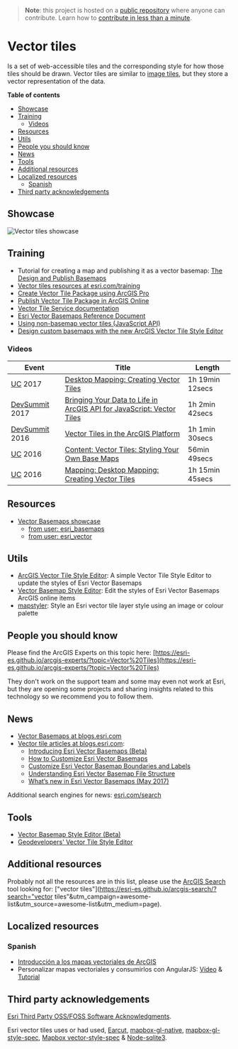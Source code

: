 > **Note**: this project is hosted on a [public repository](https://github.com/hhkaos/awesome-arcgis) where anyone can contribute. Learn how to [contribute in less than a minute](https://github.com/hhkaos/awesome-arcgis/blob/master/CONTRIBUTING.md#contributions).

# Vector tiles
Is a set of web-accessible tiles and the corresponding style for how those tiles should be drawn. Vector tiles are similar to [image tiles](../image-tiles/README.md), but they store a vector representation of the data.

<!-- START doctoc generated TOC please keep comment here to allow auto update -->
<!-- DON'T EDIT THIS SECTION, INSTEAD RE-RUN doctoc TO UPDATE -->
**Table of contents**

- [Showcase](#showcase)
- [Training](#training)
  - [Videos](#videos)
- [Resources](#resources)
- [Utils](#utils)
- [People you should know](#people-you-should-know)
- [News](#news)
- [Tools](#tools)
- [Additional resources](#additional-resources)
- [Localized resources](#localized-resources)
  - [Spanish](#spanish)
- [Third party acknowledgements](#third-party-acknowledgements)

<!-- END doctoc generated TOC please keep comment here to allow auto update -->

## Showcase
![Vector tiles showcase](https://github.com/esri-es/arcgis-vector-tiles/raw/master/images/Vector%20Tile%20Showcase.gif?raw=true)

## Training

* Tutorial for creating a map and publishing it as a vector basemap: [The Design and Publish Basemaps﻿](http://learn.arcgis.com/en/projects/design-and-publish-basemaps/)
* [Vector tiles resources at esri.com/training](https://www.esri.com/training/Bookmark/rkecrk9Yl)
* [Create Vector Tile Package using ArcGIS Pro](http://pro.arcgis.com/en/pro-app/tool-reference/data-management/create-vector-tile-package.htm)
* [Publish Vector Tile Package in ArcGIS Online](http://doc.arcgis.com/en/arcgis-online/share-maps/publish-tiles.htm#ESRI_SECTION1_D7F82432E5DD479DA47B4C9DD657610E)
* [Vector Tile Service documentation](http://server.arcgis.com/en/server/latest/publish-services/windows/vector-tile-services.htm)
* [Esri Vector Basemaps Reference Document](https://www.arcgis.com/home/item.html?id=f0b44a7e86b84109920e23e1e09d38a8)
* [Using non-basemap vector tiles (JavaScript API)](http://odoe.net/blog/using-non-basemap-vector-tiles/)
* [Design custom basemaps with the new ArcGIS Vector Tile Style Editor](https://www.esri.com/arcgis-blog/products/developers/mapping/design-custom-basemaps-with-the-new-arcgis-vector-tile-style-editor/)

### Videos

|Event|Title|Length|
|---|---|---|
|[UC](http://www.esri.com/about/events/uc) 2017|[Desktop Mapping: Creating Vector Tiles](https://www.youtube.com/watch?v=dqKsEos1iSw)| 1h 19min 12secs|
|[DevSummit](http://www.esri.com/events/devsummit) 2017|[Bringing Your Data to Life in ArcGIS API for JavaScript: Vector Tiles](http://www.esri.com/videos/watch?videoid=5015&channelid=LegacyVideo&isLegacy=true&title=vector-tiles-in-the-arcgis-platform)|1h 2min 42secs
|[DevSummit](http://www.esri.com/events/devsummit) 2016|[Vector Tiles in the ArcGIS Platform](http://www.esri.com/videos/watch?videoid=5015&channelid=LegacyVideo&isLegacy=true&title=vector-tiles-in-the-arcgis-platform)|1h 1min 30secs
|[UC](http://www.esri.com/about/events/uc) 2016|[Content: Vector Tiles: Styling Your Own Base Maps](http://www.esri.com/videos/watch?videoid=rYo2YUIM6Yk&title=content:-vector-tiles:-styling-your-own-base-maps)|56min 49secs
|[UC](http://www.esri.com/about/events/uc) 2016|[Mapping: Desktop Mapping: Creating Vector Tiles](http://www.esri.com/videos/watch?videoid=L2ds2rb-d5c&title=mapping:-desktop-mapping:-creating-vector-tiles)| 1h 15min 45secs

## Resources
* [Vector Basemaps showcase](https://github.com/esri-es/arcgis-vector-tiles)
  * [from user: esri_basemaps ](http://www.arcgis.com/home/search.html?q=owner%3Aesri_basemaps&focus=layers-weblayers&restrict=false)
  * [from user: esri_vector](http://www.arcgis.com/home/search.html?q=owner%3Aesri_vector&focus=layers-weblayers&restrict=false)

## Utils
* [ArcGIS Vector Tile Style Editor](https://github.com/Esri/arcgis-vectortile-style-editor): A simple Vector Tile Style Editor to update the styles of Esri Vector Basemaps
* [Vector Basemap Style Editor](https://github.com/jgrayson-apl/VectorBasemapStyleEditor): Edit the styles of Esri Vector Basemaps ArcGIS online items
* [mapstyler](https://esri-es.github.io/awesome-arcgis/arcgis/content/data-storage/service-types/map-service/tile-map-service/vector-tiles/): Style an Esri vector tile layer style using an image or colour palette

## People you should know
Please find the ArcGIS Experts on this topic here: [https://esri-es.github.io/arcgis-experts/?topic=Vector%20Tiles](https://esri-es.github.io/arcgis-experts/?topic=Vector%20Tiles)

They don't work on the support team and some may even not work at Esri,
but they are opening some projects and sharing insights related to this
technology so we recommend you to follow them.

## News
* [Vector Basemaps at blogs.esri.com](https://blogs.esri.com/esri/arcgis/tag/vector-basemap/)
* [Vector tile articles at blogs.esri.com](https://blogs.esri.com/esri/arcgis/tag/vector-tile/):
    * [Introducing Esri Vector Basemaps (Beta)](https://blogs.esri.com/esri/arcgis/2015/11/18/introducing-esri-vector-basemaps-beta/)
    * [How to Customize Esri Vector Basemaps](https://blogs.esri.com/esri/arcgis/2015/11/19/how-to-customize-esri-vector-basemaps/)
    * [Customize Esri Vector Basemap Boundaries and Labels](https://blogs.esri.com/esri/arcgis/2015/11/23/customize-esri-vector-basemap-boundaries-and-labels/)
    * [Understanding Esri Vector Basemap File Structure](https://blogs.esri.com/esri/arcgis/2015/12/02/understanding-esri-vector-basemap-file-structure/)
    * [What’s new in Esri Vector Basemaps (May 2017)](https://blogs.esri.com/esri/arcgis/2017/05/04/whats-new-in-esri-vector-basemaps-may-2017/)

Additional search engines for news: [esri.com/search](http://www.esri.com/search?filter=Blogs&q=vector%20tiles&search=Search)

## Tools

* [Vector Basemap Style Editor (Beta)](https://maps.esri.com/jg/vectorbasemapstyleeditor/)
* [Geodevelopers' Vector Tile Style Editor](https://developers.arcgis.com/vector-tile-style-editor/)

## Additional resources

Probably not all the resources are in this list, please use the [ArcGIS Search](https://esri-es.github.io/arcgis-search/) tool looking for: ["vector tiles"](https://esri-es.github.io/arcgis-search/?search="vector tiles"&utm_campaign=awesome-list&utm_source=awesome-list&utm_medium=page).

## Localized resources

### Spanish
* [Introducción a los mapas vectoriales de ArcGIS](http://www.geodevelopers.org/academy/)
* Personalizar mapas vectoriales y consumirlos con AngularJS: [Vídeo](http://www.geodevelopers.org/academy/) & [Tutorial](https://docs.google.com/document/d/1VJ2gU8HZ7rkBXg_mtPYJl34rtGqLVKbbIc9HZ-fKByg/edit?usp=sharing)

## Third party acknowledgements

[Esri Third Party OSS/FOSS Software Acknowledgments](http://www.esri.com/~/media/Files/Pdfs/legal/pdfs/third-party-software-acknowledgements.pdf).

Esri vector tiles uses or had used, [Earcut](https://github.com/mapbox/earcut), [mapbox-gl-native](https://github.com/mapbox/mapbox-gl-native), [mapbox-gl-style-spec](https://github.com/mapbox/mapbox-gl-style-spec), [Mapbox vector-style-spec](https://github.com/mapbox/vector-tile-spec) & [Node-sqlite3](https://github.com/mapbox/node-sqlite3).
